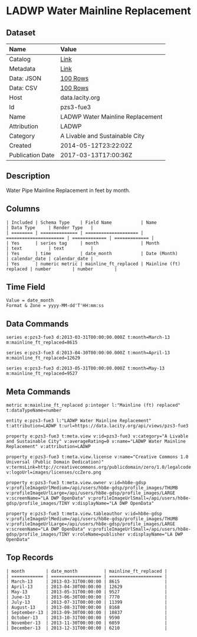 # LADWP Water Mainline Replacement

## Dataset

| Name | Value |
| :--- | :---- |
| Catalog | [Link](https://catalog.data.gov/dataset/ladwp-water-mainline-replacement-f7e3a) |
| Metadata | [Link](https://data.lacity.org/api/views/pzs3-fue3) |
| Data: JSON | [100 Rows](https://data.lacity.org/api/views/pzs3-fue3/rows.json?max_rows=100) |
| Data: CSV | [100 Rows](https://data.lacity.org/api/views/pzs3-fue3/rows.csv?max_rows=100) |
| Host | data.lacity.org |
| Id | pzs3-fue3 |
| Name | LADWP Water Mainline Replacement |
| Attribution | LADWP |
| Category | A Livable and Sustainable City |
| Created | 2014-05-12T23:22:02Z |
| Publication Date | 2017-03-13T17:00:36Z |

## Description

Water Pipe Mainline Replacement in feet by month.

## Columns

```ls
| Included | Schema Type    | Field Name           | Name                   | Data Type     | Render Type   |
| ======== | ============== | ==================== | ====================== | ============= | ============= |
| Yes      | series tag     | month                | Month                  | text          | text          |
| Yes      | time           | date_month           | Date (Month)           | calendar_date | calendar_date |
| Yes      | numeric metric | mainline_ft_replaced | Mainline (ft) replaced | number        | number        |
```

## Time Field

```ls
Value = date_month
Format & Zone = yyyy-MM-dd'T'HH:mm:ss
```

## Data Commands

```ls
series e:pzs3-fue3 d:2013-03-31T00:00:00.000Z t:month=March-13 m:mainline_ft_replaced=8615

series e:pzs3-fue3 d:2013-04-30T00:00:00.000Z t:month=April-13 m:mainline_ft_replaced=12629

series e:pzs3-fue3 d:2013-05-31T00:00:00.000Z t:month=May-13 m:mainline_ft_replaced=9527
```

## Meta Commands

```ls
metric m:mainline_ft_replaced p:integer l:"Mainline (ft) replaced" t:dataTypeName=number

entity e:pzs3-fue3 l:"LADWP Water Mainline Replacement" t:attribution=LADWP t:url=https://data.lacity.org/api/views/pzs3-fue3

property e:pzs3-fue3 t:meta.view v:id=pzs3-fue3 v:category="A Livable and Sustainable City" v:averageRating=0 v:name="LADWP Water Mainline Replacement" v:attribution=LADWP

property e:pzs3-fue3 t:meta.view.license v:name="Creative Commons 1.0 Universal (Public Domain Dedication)" v:termsLink=http://creativecommons.org/publicdomain/zero/1.0/legalcode v:logoUrl=images/licenses/ccZero.png

property e:pzs3-fue3 t:meta.view.owner v:id=hb8e-gdsp v:profileImageUrlMedium=/api/users/hb8e-gdsp/profile_images/THUMB v:profileImageUrlLarge=/api/users/hb8e-gdsp/profile_images/LARGE v:screenName="LA DWP OpenData" v:profileImageUrlSmall=/api/users/hb8e-gdsp/profile_images/TINY v:displayName="LA DWP OpenData"

property e:pzs3-fue3 t:meta.view.tableauthor v:id=hb8e-gdsp v:profileImageUrlMedium=/api/users/hb8e-gdsp/profile_images/THUMB v:profileImageUrlLarge=/api/users/hb8e-gdsp/profile_images/LARGE v:screenName="LA DWP OpenData" v:profileImageUrlSmall=/api/users/hb8e-gdsp/profile_images/TINY v:roleName=publisher v:displayName="LA DWP OpenData"
```

## Top Records

```ls
| month        | date_month          | mainline_ft_replaced | 
| ============ | =================== | ==================== | 
| March-13     | 2013-03-31T00:00:00 | 8615                 | 
| April-13     | 2013-04-30T00:00:00 | 12629                | 
| May-13       | 2013-05-31T00:00:00 | 9527                 | 
| June-13      | 2013-06-30T00:00:00 | 7770                 | 
| July-13      | 2013-07-31T00:00:00 | 11399                | 
| August-13    | 2013-08-31T00:00:00 | 8168                 | 
| September-13 | 2013-09-30T00:00:00 | 10837                | 
| October-13   | 2013-10-31T00:00:00 | 9590                 | 
| November-13  | 2013-11-30T00:00:00 | 6059                 | 
| December-13  | 2013-12-31T00:00:00 | 6210                 | 
```